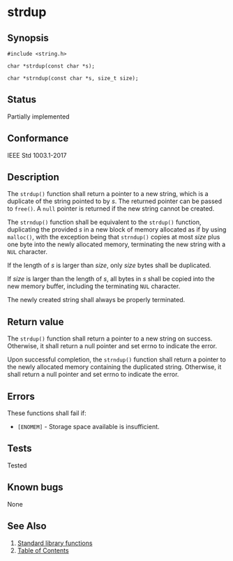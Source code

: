 # strdup

## Synopsis

`#include <string.h>`

`char *strdup(const char *s);`

`char *strndup(const char *s, size_t size);`

## Status

Partially implemented

## Conformance

IEEE Std 1003.1-2017

## Description

The `strdup()` function shall return a pointer to a new string, which is a duplicate of the string pointed to by _s_.
The returned pointer can be passed to `free()`. A `null` pointer is returned if the new string cannot be created.

The `strndup()` function shall be equivalent to the `strdup()` function, duplicating the provided _s_ in a new block of
memory allocated as if by using `malloc()`, with the exception being that `strndup()` copies at most _size_ plus one
byte into the newly allocated memory, terminating the new string with a `NUL` character.

If the length of _s_ is larger than _size_, only _size_ bytes shall be duplicated.

If _size_ is larger than the length of _s_, all bytes in _s_ shall be copied into the new memory buffer, including the
terminating `NUL` character.

The newly created string shall always be properly terminated.

## Return value

The `strdup()` function shall return a pointer to a new string on success. Otherwise, it shall return a null pointer and
set errno to indicate the error.

Upon successful completion, the `strndup()` function shall return a pointer to the newly allocated memory containing the
duplicated string. Otherwise, it shall return a null pointer and set errno to indicate the error.

## Errors

These functions shall fail if:

- `[ENOMEM]` - Storage space available is insufficient.

## Tests

Tested

## Known bugs

None

## See Also

1. [Standard library functions](../index.md)
2. [Table of Contents](../../../index.md)
